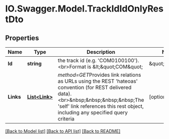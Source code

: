 # IO.Swagger.Model.TrackIdIdOnlyRestDto
## Properties

Name | Type | Description | Notes
------------ | ------------- | ------------- | -------------
**Id** | **string** | the track id (e.g. &#x27;COM0100100&#x27;).&lt;br&gt;Format is &amp;lt;\&quot;COM\&quot;|\&quot;SYS\&quot;|\&quot;SEN\&quot;&amp;gt;&amp;lt;TSI&amp;gt; &amp;lt;CTI&amp;gt;&lt;br&gt;&lt;br&gt;The first three characters represent the current tracker mode,&lt;br&gt;&amp;nbsp;&amp;nbsp;COM&#x3D;Composite Tracker,&lt;br&gt;&amp;nbsp;&amp;nbsp;SYS&#x3D;System Tracker and&lt;br&gt;&amp;nbsp;&amp;nbsp;SEN &#x3D; Sensor Tracker.&lt;br&gt;The next 2 digits represent the Tracker Unit Number (TSI).&lt;br&gt;The last 5 digits represent the Local Track ID (CTI)&lt;br&gt;(and must be exactly 5 digits long to be valid).&lt;br&gt;&lt;br&gt;Example Value: &#x27;COM0100002&#x27; is from the Composite Tracker, uses 1 as the TSI and 2 as the CTI. | [optional] 
**Links** | [**List&lt;Link&gt;**](Link.md) | *method&#x3D;GET*Provides link relations as URLs using the REST &#x27;hateoas&#x27; convention (for REST delivered data).&lt;br&gt;&amp;nbsp;&amp;nbsp;&amp;nbsp;&amp;nbsp;The &#x27;self&#x27; link references this rest object, including any specified query criteria | [optional] 

[[Back to Model list]](../README.md#documentation-for-models) [[Back to API list]](../README.md#documentation-for-api-endpoints) [[Back to README]](../README.md)

